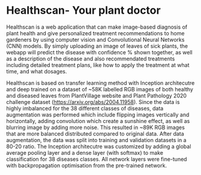# Healthscan- Your plant doctor

Healthscan is a web application that can make image-based diagnosis of plant health and give personalized treatment recommendations to home gardeners by using computer vision and Convolutional Neural Networks (CNN) models. By simply uploading an image of leaves of sick plants, the webapp will predict the disease with confidence % shown together, as well as a description of the disease and also recommendated treatments including detailed treatment plans, like how to apply the treatment at what time, and what dosages.

Healthscan is based on transfer learning method with Inception architecutre and deep trained on a dataset of ~58K labelled RGB images of both healthy and diseased leaves from PlantVillage website and Plant Pathology 2020 challenge dataset (https://arxiv.org/abs/2004.11958). Since the data is highly imbalanced for the 38 different classes of diseases, data augmentation was performed which include flipping images vertically and horizontally, adding convolution which create a sunshine effect, as well as blurring image by adding more noise. This resulted in ~89K RGB images that are more balanced distributed compared to original data. After data augmentation, the data was split into training and validation datasets in a 80-20 ratio. The Inception architecutre was customized by adding a global average pooling layer and a dense layer (with softmax) to make classification for 38 diseases classes. All network layers were fine-tuned with backpropagation optimisation from the pre-trained network.  
 
